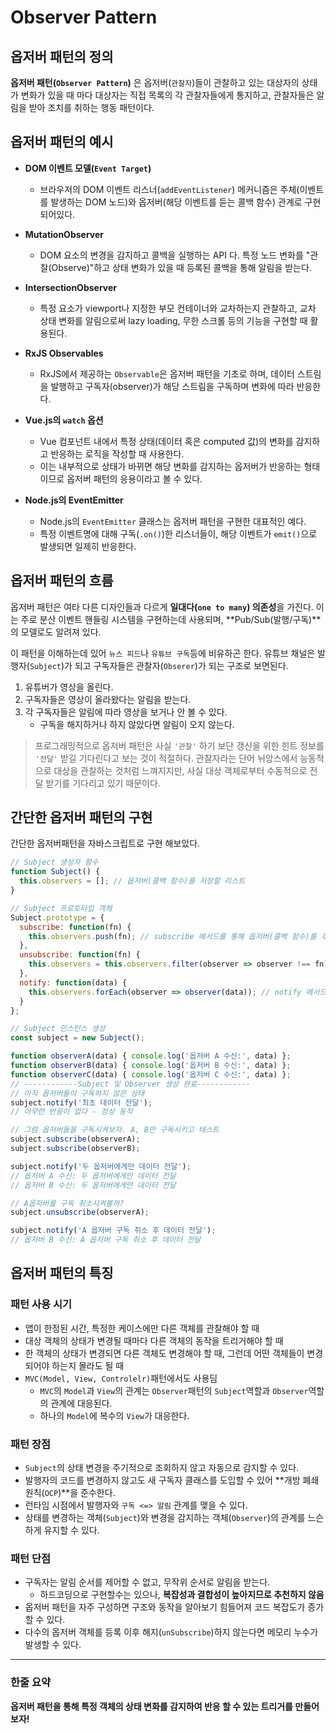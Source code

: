 # Observer Pattern
## 옵저버 패턴의 정의
**옵저버 패턴(`Observer Pattern`)** 은 옵저버(`관찰자`)들이 관찰하고 있는 대상자의 상태가 변화가 있을 때 마다 대상자는 직접 목록의 각 관찰자들에게 통지하고, 관찰자들은 알림을 받아 조치를 취하는 행동 패턴이다.

## 옵저버 패턴의 예시
- **DOM 이벤트 모델(`Event Target`)**
  - 브라우저의 DOM 이벤트 리스너(`addEventListener`) 메커니즘은 주체(이벤트를 발생하는 DOM 노드)와 옵저버(해당 이벤트를 듣는 콜백 함수) 관계로 구현되어있다.

- **MutationObserver**
  - DOM 요소의 변경을 감지하고 콜백을 실행하는 API 다. 특정 노드 변화를 "관찰(Observe)"하고 상태 변화가 있을 때 등록된 콜백을 통해 알림을 받는다.

- **IntersectionObserver**
  - 특정 요소가 viewport나 지정한 부모 컨테이너와 교차하는지 관찰하고, 교차 상태 변화를 알림으로써 lazy loading, 무한 스크롤 등의 기능을 구현할 때 활용된다.

- **RxJS Observables**
  - RxJS에서 제공하는 `Observable`은 옵저버 패턴을 기초로 하며, 데이터 스트림을 발행하고 구독자(observer)가 해당 스트림을 구독하며 변화에 따라 반응한다.

- **Vue.js의 `watch` 옵션**
  - Vue 컴포넌트 내에서 특정 상태(데이터 혹은 computed 값)의 변화를 감지하고 반응하는 로직을 작성할 때 사용한다.
  - 이는 내부적으로 상태가 바뀌면 해당 변화를 감지하는 옵저버가 반응하는 형태이므로 옵저버 패턴의 응용이라고 볼 수 있다.

- **Node.js의 EventEmitter**
  - Node.js의 `EventEmitter` 클래스는 옵저버 패턴을 구현한 대표적인 예다.
  - 특정 이벤트명에 대해 구독(`.on()`)한 리스너들이, 해당 이벤트가 `emit()`으로 발생되면 일제히 반응한다.

## 옵저버 패턴의 흐름
옵저버 패턴은 여타 다른 디자인들과 다르게 **일대다(`one to many`) 의존성**을 가진다.
이는 주로 분산 이벤트 핸들링 시스템을 구현하는데 사용되며, **Pub/Sub(발행/구독)**의 모델로도 알려져 있다.

이 패턴을 이해하는데 있어 `뉴스 피드`나 `유튜브 구독`등에 비유하곤 한다.
유튜브 채널은 발행자(`Subject`)가 되고 구독자들은 관찰자(`Obserer`)가 되는 구조로 보면된다.

1. 유튜버가 영상을 올린다.
2. 구독자들은 영상이 올라왔다는 알림을 받는다.
3. 각 구독자들은 알림에 따라 영상을 보거나 안 볼 수 있다.
   - 구독을 해지하거나 하지 않았다면 알림이 오지 않는다.

> 프로그래밍적으로 옵저버 패턴은 사실 `'관찰'` 하기 보단 갱신을 위한 힌트 정보를 `'전달'` 받길 기다린다고 보는 것이 적절하다.
> 관찰자라는 단어 뉘앙스에서 능동적으로 대상을 관찰하는 것처럼 느껴지지만,
> 사실 대상 객체로부터 수동적으로 전달 받기를 기다리고 있기 때문이다.


## 간단한 옵저버 패턴의 구현
간단한 옵저버패턴을 자바스크립트로 구현 해보았다.
```js
// Subject 생성자 함수
function Subject() {
  this.observers = []; // 옵저버(콜백 함수)를 저장할 리스트
}

// Subject 프로토타입 객체
Subject.prototype = {
  subscribe: function(fn) {
    this.observers.push(fn); // subscribe 메서드를 통해 옵저버(콜백 함수)를 추가
  },
  unsubscribe: function(fn) {
    this.observers = this.observers.filter(observer => observer !== fn); // unsubscribe 메서드를 통해 옵저버(콜백 함수)를 제거
  },
  notify: function(data) {
    this.observers.forEach(observer => observer(data)); // notify 메서드를 통해 등록된 옵저버(콜백 함수)를 모두 실행
  }
};

// Subject 인스턴스 생성
const subject = new Subject();

function observerA(data) { console.log('옵저버 A 수신:', data) };
function observerB(data) { console.log('옵저버 B 수신:', data) };
function observerC(data) { console.log('옵저버 C 수신:', data) };
// ------------Subject 및 Observer 생성 완료------------
// 아직 옵저버들이 구독하지 않은 상태
subject.notify('최초 데이터 전달');
// 아무런 반응이 없다 - 정상 동작

// 그럼 옵저버들을 구독시켜보자. A, B만 구독시키고 테스트
subject.subscribe(observerA);
subject.subscribe(observerB);

subject.notify('두 옵저버에게만 데이터 전달');
// 옵저버 A 수신: 두 옵저버에게만 데이터 전달
// 옵저버 B 수신: 두 옵저버에게만 데이터 전달

// A옵저버를 구독 취소시켜볼까?
subject.unsubscribe(observerA);

subject.notify('A 옵저버 구독 취소 후 데이터 전달');
// 옵저버 B 수신: A 옵저버 구독 취소 후 데이터 전달
```

## 옵저버 패턴의 특징
### 패턴 사용 시기
- 앱이 한정된 시간, 특정한 케이스에만 다른 객체를 관찰해야 할 때
- 대상 객체의 상태가 변경될 때마다 다른 객체의 동작을 트리거해야 할 때
- 한 객체의 상태가 변경되면 다른 객체도 변경해야 할 때, 그런데 어떤 객체들이 변경되어야 하는지 몰라도 될 때
- `MVC(Model, View, Controlelr)`패턴에서도 사용딤
  - `MVC`의 `Model`과 `View`의 관계는 `Observer`패턴의 `Subject`역할과 `Observer`역할의 관계에 대응된다.
  - 하나의 `Model`에 복수의 `View`가 대응한다.

### 패턴 장점
- `Subject`의 상태 변경을 주기적으로 조회하지 않고 자동으로 감지할 수 있다.
- 발행자의 코드를 변경하지 않고도 새 구독자 클래스를 도입할 수 있어 **개방 폐쇄 원칙(`OCP`)**을 준수한다.
- 런타임 시점에서 발행자와 `구독 <=> 알림` 관계를 맺을 수 있다.
- 상태를 변경하는 객체(`Subject`)와 변경을 감지하는 객체(`Observer`)의 관계를 느슨하게 유지할 수 있다.

### 패턴 단점
- 구독자는 알림 순서를 제어할 수 없고, 무작위 순서로 알림을 받는다.
  - 하드코딩으로 구현할수는 있으나, **복잡성과 결합성이 높아지므로 추천하지 않음**
- 옵저버 패턴을 자주 구성하면 구조와 동작을 알아보기 힘들어져 코드 복잡도가 증가할 수 있다.
- 다수의 옵저버 객체를 등록 이후 해지(`unSubscribe`)하지 않는다면 메모리 누수가 발생할 수 있다.

---
### 한줄 요약
**옵저버 패턴을 통해 특정 객체의 상태 변화를 감지하여 반응 할 수 있는 트리거를 만들어보자!**